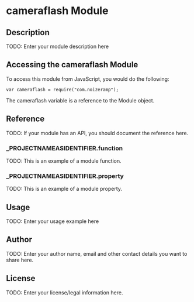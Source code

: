 # cameraflash Module

## Description

TODO: Enter your module description here

## Accessing the cameraflash Module

To access this module from JavaScript, you would do the following:

	var cameraflash = require("com.noizeramp");

The cameraflash variable is a reference to the Module object.	

## Reference

TODO: If your module has an API, you should document
the reference here.

### ___PROJECTNAMEASIDENTIFIER__.function

TODO: This is an example of a module function.

### ___PROJECTNAMEASIDENTIFIER__.property

TODO: This is an example of a module property.

## Usage

TODO: Enter your usage example here

## Author

TODO: Enter your author name, email and other contact
details you want to share here. 

## License

TODO: Enter your license/legal information here.
